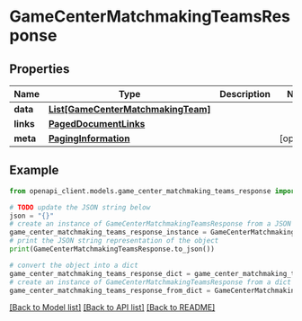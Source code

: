# GameCenterMatchmakingTeamsResponse


## Properties

Name | Type | Description | Notes
------------ | ------------- | ------------- | -------------
**data** | [**List[GameCenterMatchmakingTeam]**](GameCenterMatchmakingTeam.md) |  | 
**links** | [**PagedDocumentLinks**](PagedDocumentLinks.md) |  | 
**meta** | [**PagingInformation**](PagingInformation.md) |  | [optional] 

## Example

```python
from openapi_client.models.game_center_matchmaking_teams_response import GameCenterMatchmakingTeamsResponse

# TODO update the JSON string below
json = "{}"
# create an instance of GameCenterMatchmakingTeamsResponse from a JSON string
game_center_matchmaking_teams_response_instance = GameCenterMatchmakingTeamsResponse.from_json(json)
# print the JSON string representation of the object
print(GameCenterMatchmakingTeamsResponse.to_json())

# convert the object into a dict
game_center_matchmaking_teams_response_dict = game_center_matchmaking_teams_response_instance.to_dict()
# create an instance of GameCenterMatchmakingTeamsResponse from a dict
game_center_matchmaking_teams_response_from_dict = GameCenterMatchmakingTeamsResponse.from_dict(game_center_matchmaking_teams_response_dict)
```
[[Back to Model list]](../README.md#documentation-for-models) [[Back to API list]](../README.md#documentation-for-api-endpoints) [[Back to README]](../README.md)


